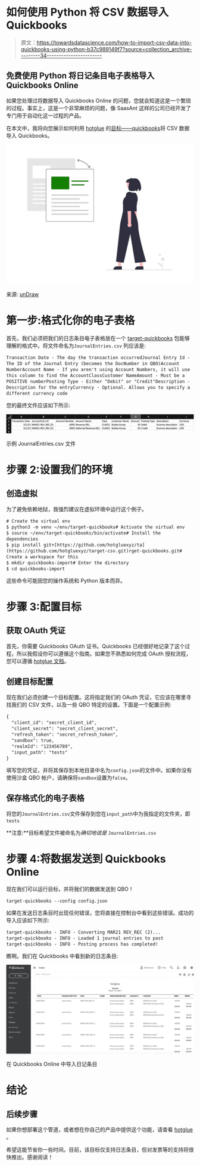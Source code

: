 # 如何使用 Python 将 CSV 数据导入 Quickbooks

> 原文：<https://towardsdatascience.com/how-to-import-csv-data-into-quickbooks-using-python-b37c989149f7?source=collection_archive---------34----------------------->

## 免费使用 Python 将日记条目电子表格导入 Quickbooks Online

如果您处理过将数据导入 Quickbooks Online 的问题，您就会知道这是一个繁琐的过程。事实上，这是一个非常麻烦的问题，像 SaasAnt 这样的公司已经开发了专门用于自动化这一过程的产品。

在本文中，我将向您展示如何利用 [hotglue](https://hotglue.xyz) 的[目标——quickbooks](https://github.com/hotgluexyz/target-quickbooks)将 CSV 数据导入 Quickbooks。

![](img/7bb932bef1350a0ba6bfbc0fe6d4bc14.png)

来源: [unDraw](https://undraw.co/)

# 第一步:格式化你的电子表格

首先，我们必须把我们的日志条目电子表格放在一个 [target-quickbooks](https://github.com/hotgluexyz/target-quickbooks) 包能够理解的格式中。将文件命名为`JournalEntries.csv` 列应该是:

```
Transaction Date - The day the transaction occurredJournal Entry Id - The ID of the Journal Entry (becomes the DocNumber in QBO)Account NumberAccount Name - If you aren't using Account Numbers, it will use this column to find the AccountClassCustomer NameAmount - Must be a POSITIVE numberPosting Type - Either "Debit" or "Credit"Description - Description for the entryCurrency - Optional. Allows you to specify a different currency code
```

您的最终文件应该如下所示:

![](img/2442c08f25b2b9c9e0843484b2e4cb77.png)

示例 JournalEntries.csv 文件

# 步骤 2:设置我们的环境

## 创造虚拟

为了避免依赖地狱，我强烈建议在虚拟环境中运行这个例子。

```
# Create the virtual env
$ python3 -m venv ~/env/target-quickbooks# Activate the virtual env
$ source ~/env/target-quickbooks/bin/activate# Install the dependencies
$ pip install git+[https://github.com/hotgluexyz/ta](https://github.com/hotgluexyz/target-csv.git)rget-quickbooks.git# Create a workspace for this
$ mkdir quickbooks-import# Enter the directory
$ cd quickbooks-import
```

这些命令可能因您的操作系统和 Python 版本而异。

# 步骤 3:配置目标

## 获取 OAuth 凭证

首先，你需要 Quickbooks OAuth 证书。Quickbooks 已经很好地记录了这个过程，所以我假设你可以遵循这个指南。如果您不熟悉如何完成 OAuth 授权流程，您可以遵循 [hotglue 文档](https://docs.hotglue.xyz/targets/quickbooks)。

## 创建目标配置

现在我们必须创建一个目标配置。这将指定我们的 OAuth 凭证，它应该在哪里寻找我们的 CSV 文件，以及一些 QBO 特定的设置。下面是一个配置示例:

```
{
  "client_id": "secret_client_id",
  "client_secret": "secret_client_secret",
  "refresh_token": "secret_refresh_token",
  "sandbox": true,
  "realmId": "123456789",
  "input_path": "tests"
}
```

填写您的凭证，并将其保存到本地目录中名为`config.json`的文件中。如果你没有使用沙盒 QBO 帐户，请确保将`sandbox`设置为`false`。

## 保存格式化的电子表格

将您的`JournalEntries.csv`文件保存到您在`input_path`中为我指定的文件夹，即`tests`

**注意:**目标希望文件被命名为*确切地说是* `JournalEntries.csv`

# 步骤 4:将数据发送到 Quickbooks Online

现在我们可以运行目标，并将我们的数据发送到 QBO！

```
target-quickbooks --config config.json
```

如果在发送日志条目时出现任何错误，您将直接在控制台中看到这些错误。成功的导入应该如下所示:

```
target-quickbooks - INFO - Converting MAR21 REV_REC (2)...
target-quickbooks - INFO - Loaded 1 journal entries to post
target-quickbooks - INFO - Posting process has completed!
```

瞧啊。我们在 Quickbooks 中看到新的日志条目:

![](img/44a792b92bdbe02686a4259eb456903f.png)

在 Quickbooks Online 中导入日记条目

# 结论

## 后续步骤

如果你想部署这个管道，或者想在你自己的产品中提供这个功能，请查看 [hotglue](https://hotglue.xyz) 。

希望这能节省你一些时间。目前，该目标仅支持日志条目，但对发票等的支持将很快推出。感谢阅读！